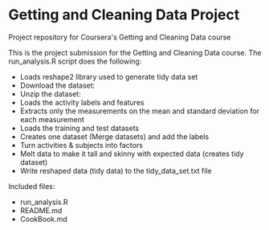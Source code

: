 # Getting and Cleaning Data Project
Project repository for Coursera's Getting and Cleaning Data course

This is the project submission for the Getting and Cleaning Data course. The run_analysis.R script does the following:

- Loads reshape2 library used to generate tidy data set
- Download the dataset:
- Unzip the dataset:
- Loads the activity labels and features
- Extracts only the measurements on the mean and standard deviation for each measurement
- Loads the training and test datasets
- Creates one dataset (Merge datasets) and add the labels
- Turn activities & subjects into factors
- Melt data to make it tall and skinny with expected data (creates tidy dataset)
- Write reshaped data (tidy data) to the tidy_data_set.txt file

Included files:
- run_analysis.R
- README.md
- CookBook.md
